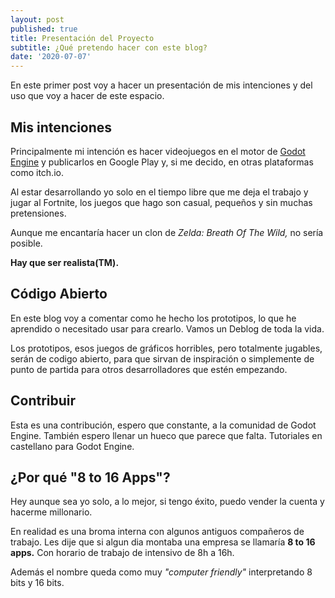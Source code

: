 ```yaml
---
layout: post
published: true
title: Presentación del Proyecto
subtitle: ¿Qué pretendo hacer con este blog?
date: '2020-07-07'
---
```

En este primer post voy a hacer un presentación de mis intenciones y del uso que voy a hacer de este espacio.

## Mis intenciones

Principalmente mi intención es hacer videojuegos en el motor de [Godot Engine](https://godotengine.org/) y publicarlos en Google Play y, si me decido, en otras plataformas como itch.io.

Al estar desarrollando yo solo en el tiempo libre que me deja el trabajo y jugar al Fortnite, los juegos que hago son casual, pequeños y sin muchas pretensiones.

Aunque me encantaría hacer un clon de _Zelda: Breath Of The Wild,_ no sería posible. 

**Hay que ser realista(TM).**

## Código Abierto

En este blog voy a comentar como he hecho los prototipos, lo que he aprendido o necesitado usar para crearlo. Vamos un Deblog de toda la vida.

Los prototipos, esos juegos de gráficos horribles, pero totalmente jugables, serán de codigo abierto, para que sirvan de inspiración o simplemente de punto de partida para otros desarrolladores que estén empezando.

## Contribuir

Esta es una contribución, espero que constante, a la comunidad de Godot Engine. También espero llenar un hueco que parece que falta. Tutoriales en castellano para Godot Engine.

## ¿Por qué "8 to 16 Apps"?

Hey aunque sea yo solo, a lo mejor, si tengo éxito, puedo vender la cuenta y hacerme millonario.

En realidad es una broma interna con algunos antiguos compañeros de trabajo. Les dije que si algun dia montaba una empresa se llamaría **8 to 16 apps.** Con horario de trabajo de intensivo de 8h a 16h.

Además el nombre queda como muy _"computer friendly"_ interpretando 8 bits y 16 bits.
